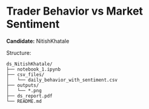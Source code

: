 # Trader Behavior vs Market Sentiment

**Candidate:** NitishKhatale

Structure:
```
ds_NitishKhatale/
├── notebook_1.ipynb
├── csv_files/
│   └── daily_behavior_with_sentiment.csv
├── outputs/
│   └── *.png
├── ds_report.pdf
└── README.md
```